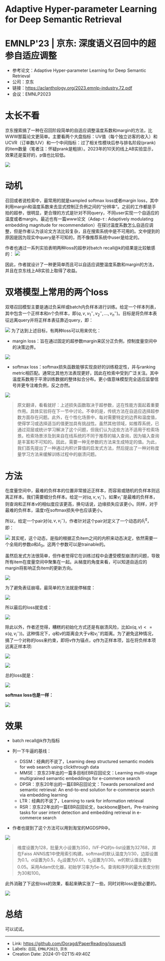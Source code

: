 # Adaptive Hyper-parameter Learning for Deep Semantic Retrieval

# EMNLP'23 | 京东: 深度语义召回中的超参自适应调整
* 参考论文：Adaptive Hyper-parameter Learning for Deep Semantic Retrieval
* 公司：京东
* 链接：https://aclanthology.org/2023.emnlp-industry.72.pdf
* 会议：EMNLP2023

# 太长不看
京东搜索搞了一种在召回阶段简单的自适应调整温度系数和margin的方法，比WWW那篇论文更简单。主要看两个大盘指标：UV值（每个独立访客的收入）和UCVR（订单数/UV）和一个中间指标：过了相关性模块后参与排名阶段(prank)的item数量（笔者注：怀疑prank是粗排）。2023年的10天的线上AB实验显示，效果还是蛮好的，p值也比较低。

![](https://files.mdnice.com/user/47902/9bea2e02-47cd-436c-85a8-93e677b718f6.png)

# 动机
召回或者说检索中，最常用的就是sampled softmax loss或者margin loss，其中利用margin和温度系数来去显式控制正负例之间的“分辨率“。之前的工作都是手拍的超参，很明显，更合理的方式是针对不同query，不同user实现一个自适应的温度或者margin。最近也有一篇www论文（Adap-τ : Adaptively modulating embedding magnitude for recommendation）在探讨温度系数怎么自适应调整，但是作者认为该论文方法比较复杂，且在搜索系统中是不可用的。文中提到的原因是因为现实中query是不可知的，而不像推荐系统中user是给定的。

作者也通过一系列实验表明两种loss的超参对batch recall@k的结果是比较敏感的：
![](https://files.mdnice.com/user/47902/de70fe2f-3651-46f2-9df4-10b190f9a85b.png)

因此，作者就设计了一种更简单而且可以自适应调整温度系数和margin的方法，并且在京东线上AB实验上取得了收益。


# 双塔模型上常用的两个loss
双塔召回模型主要是通过负采样或batch内负样本进行训练。给定一个样本列表，其中包含一个正样本和n个负样本，即$(q,v,v_{1}^{-},v_2^-,...,v_n^-)$。目标是将负样本表征远离query并将正样本表征靠近query，即：

![](https://files.mdnice.com/user/47902/e8e88a89-caf3-429f-aeb1-94a236b05d3c.png)
为了达到上述目标，有两种loss可以用来优化：
* margin loss：旨在通过固定的超参数margin来区分正负例，控制度量空间中的决策边界。

![](https://files.mdnice.com/user/47902/1ccac254-6571-42a5-afb7-d531d9ddc4d7.png)

* softmax loss：softmax损失函数能够实现良好的训练稳定性，并与ranking metric相匹配。通常比其他方法表现更好，因此在检索中受到广泛关注。其中温度系数用于平滑训练数据的整体拟合分布。更小值意味模型完全适应监督信号并更专注难负例，反之亦然。

![](https://files.mdnice.com/user/47902/886b5a44-09ea-403a-9b59-907ed75da1ea.png)

> 原文翻译，看看就好：上述损失函数取决于超参数，这在性能方面起着重要作用。具体实验将在下一节中讨论。不幸的是，传统方法在自适应选择超参数方面存在问题。此外，在个性化场景中，每对需要特定的边界和温度值，使得学习或选择适当的值更加具有挑战性。虽然其他领域，如推荐系统，已通过双层或统计学习解决了这个问题，但我们认为这些方法不适用于检索场景。检索场景涉及到来自在线系统的不同于推荐的输入查询，因为输入查询是丰富和不可知的。因此，需要一种无参数的方法来生成特定的值。为此，我们首先提出了一种通过内积计算值的启发式方法，然后提出了一种对称度量学习方法来缓解训练过程中的崩溃问题。

# 方法

在度量空间中，最难的负样本的位置非常接近正样本，而容易或随机的负样本则远离正样本。我们需要细分负样本。给定一对$(q,v,v^{-}_{i})$，如果$v^{-}_{i}$是最难的负样本，则查询和正样本$v$的相似度应该更高，换句话说，边缘损失应该更小。同样，对于最难的负样本，温度$\tau$在softmax损失中也应该更小。

所以，给定一个pair对$(q,v,v^{-}_{i})$，作者针对这个pair对定义了一个动态的$\delta_i^q$，即：

![](https://files.mdnice.com/user/47902/1742378b-1809-49ab-955f-6d7aaaa25874.png)
其实呢，这个动态，是指的根据正负item之间的内积来动态决定，依然需要一个全局的参数$\alpha$和$\delta_0$。这两个参数可以是trainable的。

虽然启发式方法很简单，但作者觉得它在训练过程中会遭受模型崩溃的问题，导致所有item在度量空间中聚集在一起。从梯度的角度来看，可以知道自适应的margin将影响正负item的更新方向。

![](https://files.mdnice.com/user/47902/71cdebad-6016-4351-80eb-c1ac5485e057.png)

为了避免表征崩塌，最简单的方法就是停梯度：

![](https://files.mdnice.com/user/47902/c31e5833-e577-4438-b956-00de0540a7e6.png)

所以最后的loss就变成：

![](https://files.mdnice.com/user/47902/61290bd5-c21d-4c01-bf69-b9e7f7e80d45.png)

除此以外，作者还觉得，糟糕的初始化方式还是有崩溃风险，比如$s(q, v) <= s(q, v_i^-))$。这种情况下，$q$和$v$的距离会大于$v$和$v_i^-$的距离。为了避免这种情况，搞了一个对称的loss来约束，即将$v$作为锚点，$q$作为正样本项，旨在将负样本项远离正样本项:

![](https://files.mdnice.com/user/47902/464fb674-7ffe-409e-b94f-5c7ba3c7f768.png)


![](https://files.mdnice.com/user/47902/5e22f1bc-f080-4355-af32-a8c544763e59.png)

总的loss就是：

![](https://files.mdnice.com/user/47902/e4ef8ed7-fb39-4bea-8032-d74ea8ede7ce.png)

**softmax loss也是一样：**

![](https://files.mdnice.com/user/47902/a571a37c-c3d8-4649-9089-5da2f051985e.png)

# 效果
* batch recall@k作为指标
* 列一下牛逼的基线：
  * DSSM：经典的不说了，Learning deep structured semantic models for web search using clickthrough data
  * MMSE：京东23年出的一篇多目标EBR召回论文：Learning multi-stage multigrained semantic embeddings for e-commerce search
  * DPSR：京东20年出的一篇EBR召回论文：Towards personalized and semantic retrieval: An end-to-end solution for e-commerce search via embedding learning
  * LTR：经典的不说了，Learning to rank for information retrieval
  * RSR：京东22年出的一篇EBR召回论文，backbone是bert，Pre-training tasks for user intent detection and embedding retrieval in e-commerce search
  
* 作者也提到了这个方法可以用到淘宝的MGDSPR中。

![](https://files.mdnice.com/user/47902/abd66bf2-4d62-4456-98fb-730eebf66aab.png)

> 维度设置为128，批量大小设置为350，IVF-PQ的n-list设置为32768，并在Faiss ANNS库1中使用索引构建。softmax的默认温度为1/30，边距设置为0.1。$\alpha$设置为0.5，$\delta_0$设置为0.01，$\tau_0$设置为1/30。$w$的默认值设置为0.05。采用Adam优化器，初始学习率为5e-5。查询和序列的最大长度分别为30和100。

此外消融了下这些loss的效果，看起来确实涨了一些。同时对称loss是很必要的。

![](https://files.mdnice.com/user/47902/48af76d8-f2cb-4daf-a3a9-f4f6311d0aa4.png)

# 总结
可以试试。

---

* Link: https://github.com/Doragd/PaperReading/issues/6
* Labels: `召回`, `EMNLP2023`, `京东`
* Creation Date: 2024-01-02T15:49:40Z

